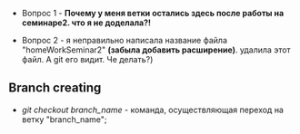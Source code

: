* Вопрос 1 - **Почему у меня ветки остались здесь после работы на семинаре2. что я не доделала?!**

* Вопрос 2 - я неправильно написала название файла "homeWorkSeminar2" **(забыла добавить расширение)**. удалила этот файл. А git его видит. Че делать?)

## Branch creating

* *git checkout branch_name* - команда, осуществляющая переход на ветку "branch_name";